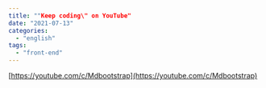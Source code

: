 ```yaml
---
title: ""Keep coding\" on YouTube"
date: "2021-07-13"
categories: 
  - "english"
tags: 
  - "front-end"
---
```


[https://youtube.com/c/Mdbootstrap](https://youtube.com/c/Mdbootstrap)
